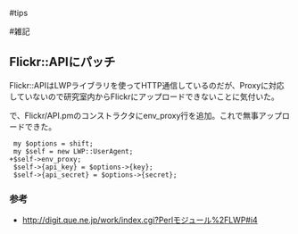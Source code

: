 #tips



#雑記


## Flickr::APIにパッチ

Flickr::APIはLWPライブラリを使ってHTTP通信しているのだが、Proxyに対応していないので研究室内からFlickrにアップロードできないことに気付いた。



で、Flickr/API.pmのコンストラクタにenv_proxy行を追加。これで無事アップロードできた。

```
 my $options = shift;
 my $self = new LWP::UserAgent;
+$self->env_proxy;
 $self->{api_key} = $options->{key};
 $self->{api_secret} = $options->{secret};
```

### 参考

* http://digit.que.ne.jp/work/index.cgi?Perlモジュール%2FLWP#i4
<!--  -->


